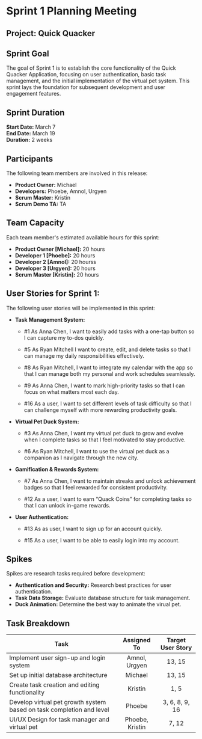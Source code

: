 # Sprint 1 Planning Meeting

## Project: Quick Quacker

## Sprint Goal
The goal of Sprint 1 is to establish the core functionality of the Quick Quacker Application, focusing on user authentication, basic task management, and the initial implementation of the virtual pet system. This sprint lays the foundation for subsequent development and user engagement features.

## Sprint Duration
**Start Date:** March 7  
**End Date:** March 19  
**Duration:** 2 weeks  

## Participants 
The following team members are involved in this release:
- **Product Owner:** Michael
- **Developers:** Phoebe, Amnol, Urgyen
- **Scrum Master:** Kristin
- **Scrum Demo TA:** TA 

## Team Capacity
Each team member's estimated available hours for this sprint:
- **Product Owner [Michael]:** 20 hours
- **Developer 1 [Phoebe]:** 20 hours
- **Developer 2 [Amnol]:** 20 hourss
- **Developer 3 [Urgyen]:** 20 hours
- **Scrum Master [Kristin]:** 20 hours

## User Stories for Sprint 1:
The following user stories will be implemented in this sprint:
- **Task Management System:**
  - #1 As Anna Chen, I want to easily add tasks with a one-tap button so I can capture my to-dos quickly.
    
  - #5 As Ryan Mitchell I want to create, edit, and delete tasks so that I can manage my daily responsibilities effectively.
    
  - #8 As Ryan Mitchell, I want to integrate my calendar with the app so that I can manage both my personal and work schedules seamlessly.

  - #9 As Anna Chen, I want to mark high-priority tasks so that I can focus on what matters most each day.
 
  - #16 As a user, I want to set different levels of task difficulty so that I can challenge myself with more rewarding productivity goals.

- **Virtual Pet Duck System:**
  - #3 As Anna Chen, I want my virtual pet duck to grow and evolve when I complete tasks so that I feel motivated to stay productive.
    
  - #6 As Ryan Mitchell, I want to use the virtual pet duck as a companion as I navigate through the new city.
 
- **Gamification & Rewards System:**
  - #7 As Anna Chen, I want to maintain streaks and unlock achievement badges so that I feel rewarded for consistent productivity.
 
  - #12 As a user, I want to earn “Quack Coins” for completing tasks so that I can unlock in-game rewards.
 
- **User Authentication:**
  - #13 As as user, I want to sign up for an account quickly.
 
  - #15 As a user, I want to be able to easily login into my account.

## Spikes
Spikes are research tasks required before development:
- **Authentication and Security:** Research best practices for user authentication.
- **Task Data Storage:** Evaluate database structure for task management.
- **Duck Animation:** Determine the best way to animate the virual pet. 

## Task Breakdown
| Task | Assigned To | Target User Story |
|------|:------------:|:------------:|
| Implement user sign-up and login system | Amnol, Urgyen | 13, 15 
| Set up initial database architecture | Michael | 13, 15
| Create task creation and editing functionality | Kristin | 1, 5 
| Develop virtual pet growth system based on task completion and level | Phoebe | 3, 6, 8, 9, 16 
| UI/UX Design for task manager and virtual pet | Phoebe, Kristin | 7, 12 
